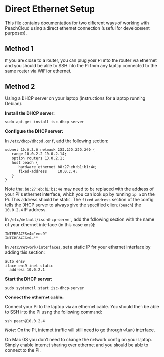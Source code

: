 # Direct Ethernet Setup

This file contains documentation for two different ways of working with PeachCloud using a direct ethernet connection (useful for development purposes).

## Method 1

If you are close to a router, you can plug your Pi into the router via ethernet and you should be able to SSH into the Pi from any laptop connected to the same router via WiFi or ethernet.

## Method 2

Using a DHCP server on your laptop (instructions for a laptop running Debian). 

**Install the DHCP server:**

`sudo apt-get install isc-dhcp-server`

**Configure the DHCP server:**

In `/etc/dhcp/dhcpd.conf`, add the following section:

```plaintext
subnet 10.0.2.0 netmask 255.255.255.240 {
   range 10.0.2.2 10.0.2.14;
   option routers 10.0.2.1;
   host peach {
      hardware ethernet b8:27:eb:b1:b1:4e;
      fixed-address     10.0.2.4;
   }
}
```

Note that `b8:27:eb:b1:b1:4e` may need to be replaced with the address of your Pi's ethernet interface, which you can look up by running `ip a` on the Pi. This address should be static. The `fixed-address` section of the config tells the DHCP server to always give the specified client (`peach`) the `10.0.2.4` IP address.


In `/etc/default/isc-dhcp-server`, add the following section with the name of your ethernet interface (in this case `ens9`):

```plaintext
INTERFACESv4="ens9"
INTERFACESv6=""
```

In `/etc/network/interfaces`, set a static IP for your ethernet interface by adding this section:

```plaintext
auto ens9
iface ens9 inet static
  address 10.0.2.1
```

**Start the DHCP server:**

`sudo systemctl start isc-dhcp-server`

**Connect the ethernet cable:**

Connect your Pi to the laptop via an ethernet cable. You should then be able to SSH into the Pi using the following command:

`ssh peach@10.0.2.4`

_Note:_ On the Pi, internet traffic will still need to go through `wlan0` interface.

On Mac OS you don't need to change the network config on your laptop. Simply enable internet sharing over ethernet and you should be able to connect to the Pi.
